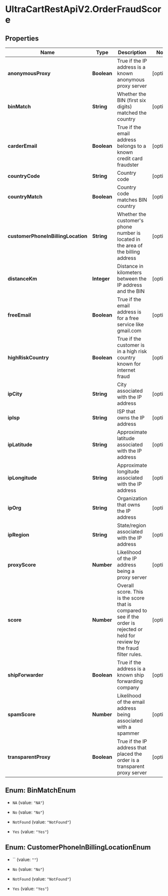 # UltraCartRestApiV2.OrderFraudScore

## Properties
Name | Type | Description | Notes
------------ | ------------- | ------------- | -------------
**anonymousProxy** | **Boolean** | True if the IP address is a known anonymous proxy server | [optional] 
**binMatch** | **String** | Whether the BIN (first six digits) matched the country | [optional] 
**carderEmail** | **Boolean** | True if the email address belongs to a known credit card fraudster | [optional] 
**countryCode** | **String** | Country code | [optional] 
**countryMatch** | **Boolean** | Country code matches BIN country | [optional] 
**customerPhoneInBillingLocation** | **String** | Whether the customer&#39;s phone number is located in the area of the billing address | [optional] 
**distanceKm** | **Integer** | Distance in kilometers between the IP address and the BIN | [optional] 
**freeEmail** | **Boolean** | True if the email address is for a free service like gmail.com | [optional] 
**highRiskCountry** | **Boolean** | True if the customer is in a high risk country known for internet fraud | [optional] 
**ipCity** | **String** | City associated with the IP address | [optional] 
**ipIsp** | **String** | ISP that owns the IP address | [optional] 
**ipLatitude** | **String** | Approximate latitude associated with the IP address | [optional] 
**ipLongitude** | **String** | Approximate longitude associated with the IP address | [optional] 
**ipOrg** | **String** | Organization that owns the IP address | [optional] 
**ipRegion** | **String** | State/region associated with the IP address | [optional] 
**proxyScore** | **Number** | Likelihood of the IP address being a proxy server | [optional] 
**score** | **Number** | Overall score.  This is the score that is compared to see if the order is rejected or held for review by the fraud filter rules. | [optional] 
**shipForwarder** | **Boolean** | True if the address is a known ship forwarding company | [optional] 
**spamScore** | **Number** | Likelihood of the email address being associated with a spammer | [optional] 
**transparentProxy** | **Boolean** | True if the IP address that placed the order is a transparent proxy server | [optional] 


<a name="BinMatchEnum"></a>
## Enum: BinMatchEnum


* `NA` (value: `"NA"`)

* `No` (value: `"No"`)

* `NotFound` (value: `"NotFound"`)

* `Yes` (value: `"Yes"`)




<a name="CustomerPhoneInBillingLocationEnum"></a>
## Enum: CustomerPhoneInBillingLocationEnum


* `` (value: `""`)

* `No` (value: `"No"`)

* `NotFound` (value: `"NotFound"`)

* `Yes` (value: `"Yes"`)




